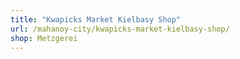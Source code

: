 ```yaml
---
title: "Kwapicks Market Kielbasy Shop"
url: /mahanoy-city/kwapicks-market-kielbasy-shop/
shop: Metzgerei
---
```

